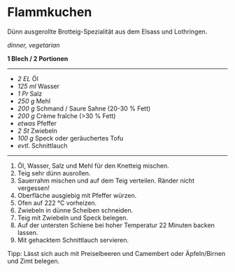 # Flammkuchen

Dünn ausgerollte Brotteig-Spezialität aus dem Elsass und Lothringen.

*dinner, vegetarian*

**1 Blech / 2 Portionen**

---

- *2 EL* Öl
- *125 ml* Wasser
- *1 Pr* Salz
- *250 g* Mehl 
- *200 g* Schmand / Saure Sahne (20-30 % Fett)
- *200 g* Crème fraîche (>30 % Fett)
- *etwas* Pfeffer
- *2 St* Zwiebeln
- *100 g* Speck oder geräuchertes Tofu
- *evtl.* Schnittlauch

---

1. Öl, Wasser, Salz und Mehl für den Knetteig mischen.
2. Teig sehr dünn ausrollen.
3. Sauerrahm mischen und auf dem Teig verteilen. Ränder nicht vergessen!
4. Oberfläche ausgiebig mit Pfeffer würzen.
5. Ofen auf 222 °C vorheizen.
6. Zwiebeln in dünne Scheiben schneiden.
7. Teig mit Zwiebeln und Speck belegen.
8. Auf der untersten Schiene bei hoher Temperatur 22 Minuten backen lassen. 
9. Mit gehacktem Schnittlauch servieren.

Tipp: Lässt sich auch mit Preiselbeeren und Camembert oder Äpfeln/Birnen und Zimt belegen.
